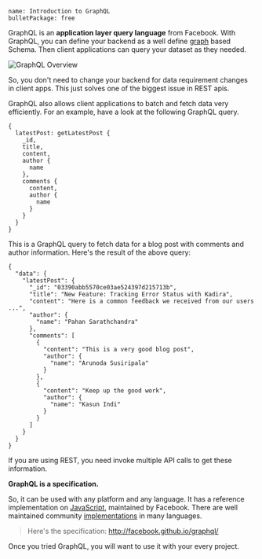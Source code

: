 ```
name: Introduction to GraphQL
bulletPackage: free
```

GraphQL is an **application layer query language** from Facebook. With GraphQL, you can define your backend as a well define [graph](https://goo.gl/9JgOxd) based Schema.  Then client applications can query your dataset as they needed. 

![GraphQL Overview](https://cldup.com/ysnmIMhqRU.png)

So, you don't need to change your backend for data requirement changes in client apps. This just solves one of the biggest issue in REST apis.

GraphQL also allows client applications to batch and fetch data very efficiently. For an example, have a look at the following GraphQL query. 

~~~
{
  latestPost: getLatestPost {
    _id,
    title,
    content,
    author {
      name
    },
    comments {
      content,
      author {
        name
      }
    }
  }
}
~~~

This is a GraphQL query to fetch data for a blog post with comments and author information. Here's the result of the above query:

~~~
{
  "data": {
    "latestPost": {
      "_id": "03390abb5570ce03ae524397d215713b",
      "title": "New Feature: Tracking Error Status with Kadira",
      "content": "Here is a common feedback we received from our users ...",
      "author": {
        "name": "Pahan Sarathchandra"
      },
      "comments": [
        {
          "content": "This is a very good blog post",
          "author": {
            "name": "Arunoda Susiripala"
          }
        },
        {
          "content": "Keep up the good work",
          "author": {
            "name": "Kasun Indi"
          }
        }
      ]
    }
  }
}
~~~

If you are using REST, you need invoke multiple API calls to get these information.

**GraphQL is a specification.**

So, it can be used with any platform and any language. It has a reference implementation on [JavaScript](https://github.com/graphql/graphql-js), maintained by Facebook. There are well maintained community [implementations](https://github.com/chentsulin/awesome-graphql#table-of-contents) in many languages. 

> Here's the specification: <http://facebook.github.io/graphql/>

Once you tried GraphQL, you will want to use it with your every project.